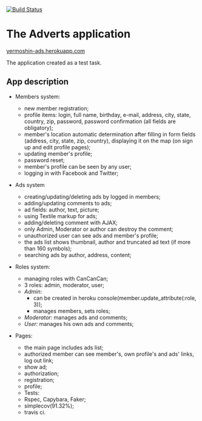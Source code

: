 [![Build Status](https://travis-ci.org/andriyErmoshyn/adverts_app.svg)](https://travis-ci.org/andriyErmoshyn/adverts_app)

# The Adverts application

[yermoshin-ads.herokuapp.com](https://yermoshin-ads.herokuapp.com)


The application created as a test task.

## App description

* Members system:
  - new member registration;
  - profile items: login, full name, birthday, e-mail, address, city, state, country, zip, password, password confirmation (all fields are obligatory);
  - member's location automatic determination after filling in form fields (address, city, state, zip, country), displaying it on the map (on sign up and edit profile pages);
  - updating member's profile;
  - password reset;
  - member's profile can be seen by any user;
  - logging in with Facebook and Twitter;

* Ads system
  - creating/updating/deleting ads by logged in members;
  - adding/updating comments to ads;
  - ad fields: author, text, picture;
  - using Textile markup for ads;
  - adding/deleting comment with AJAX;
  - only Admin, Moderator or author can destroy the comment;
  - unauthorized user can see ads and member's profile;
  - the ads list shows thumbnail, author and truncated ad text (if more than 160 symbols);
  - searching ads by author, address, content;

* Roles system:
  - managing roles with CanCanCan;
  - 3 roles: admin, moderator, user;
  - *Admin:* 
    - can be created in heroku console(member.update_attribute(:role, 3));
    - manages members, sets roles;
  - *Moderator:* manages ads and comments;
  - *User:* manages his own ads and comments;

* Pages:
  - the main page includes ads list;
  - authorized member can see member's, own profile's and ads' links, log out link;
  - show ad;
  - authorization;
  - registration;
  - profile;

  * Tests:
   - Rspec, Capybara, Faker;
   - simplecov(91.32%);
   - travis ci.

